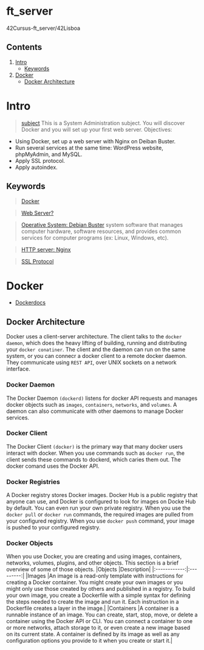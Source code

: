 # ft_server
  42Cursus-ft_server/42Lisboa

## Contents
1. [Intro](https://github.com/mlanca-c/ft_server#Intro)
	* [Keywords](https://github.com/mlanca-c/ft_server#Keywords)
2. [Docker](https://github.com/mlanca-c/ft_server#Docker)
    * [Docker Architecture](https://github.com/mlanca-c/ft_server#Docker-Architecture)
# Intro
 > [subject](subject.pdf)
 This is a System Administration subject. You will discover Docker and you will set up your first web server.
 Objectives:
 * Using Docker, set up a web server with Nginx on Deiban Buster.
 * Run several services at the same time: WordPress website, phpMyAdmin, and MySQL.
 * Apply SSL protocol.
 * Apply autoindex.
## Keywords
 > [Docker](https://github.com/mlanca-c/ft_server#Docker)

 > [Web Server?](https://developer.mozilla.org/en-US/docs/Learn/Common_questions/What_is_a_web_server)

 > [Operative System: Debian Buster](https://www.debian.org/doc/)
system software that manages computer hardware, software resources, and provides common services for computer programs (ex: Linux, Windows, etc).

 > [HTTP server: Nginx](https://nginx.org/en/docs/)

 > [SSL Protocol](https://www.csoonline.com/article/3246212/what-is-ssl-tls-and-how-this-encryption-protocol-works.html)


# Docker
 * [Dockerdocs](https://docs.docker.com/get-started/overview/)
## Docker Architecture
 Docker uses a client-server architecture. The client talks to the ```docker daemon```, which does the heavy lifting of building, running and distributing your ```docker conatiner```.
 The client and the daemon can run on the same system, or you can connecr a docker client to a remote docker daemon.
 They communicate using ```REST API```, over UNIX sockets on a network interface.

### Docker Daemon
 The Docker Daemon ```(dockerd)``` listens for docker API requests and manages docker objects such as ```images```, ```containers```, ```networks```, and ```volumes```.
 A daemon can also communicate with other daemons to manage Docker services.

### Docker Client
 The Docker Client ```(docker)``` is the primary way that many docker users interact with docker.
 When you use commands such as ```docker run```, the client sends these commands to dockerd, which caries them out.
 The docker comand uses the Docker API.

### Docker Registries
 A Docker registry stores Docker images. Docker Hub is a public registry that anyone can use, and Docker is configured to look for images on Docke Hub by default. You can even run your own private registry.
 When you use the ```docker pull``` or ```docker run``` commands, the required images are pulled from your configured registry. When you use ```docker push``` command, your image is pushed to your configured registry.

### Docker Objects
 When you use Docker, you are creating and using images, containers, networks, volumes, plugins, and other objects. This section is a brief overview of some of those objects.
 |Objects		|Description|
 |:------------:|:---------:|
 |Images		|An image is a read-only template with instructions for creating a Docker container. You might create your own images or you might only use those created by others and published in a registry. To build your own image, you create a Dockerfile with a simple syntax for defining the steps needed to create the image and run it. Each instruction in a Dockerfile creates a layer in the image.|
 |Containers	|A container is a runnable instance of an image. You can create, start, stop, move, or delete a container using the Docker API or CLI. You can connect a container to one or more networks, attach storage to it, or even create a new image based on its current state. A container is defined by its image as well as any configuration options you provide to it when you create or start it.|

